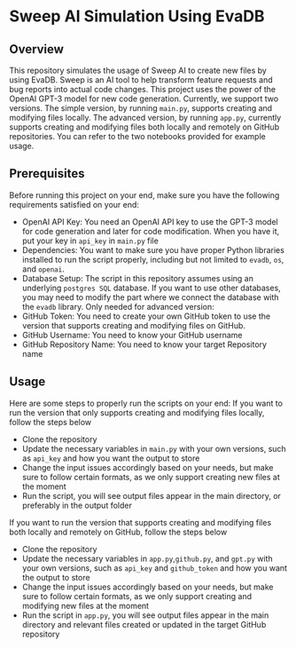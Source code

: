 # Sweep AI Simulation Using EvaDB

## Overview
This repository simulates the usage of Sweep AI to create new files by using EvaDB. Sweep is an AI tool to help transform feature requests and bug reports into actual code changes. This project uses the power of the OpenAI GPT-3 model for new code generation. Currently, we support two versions. The simple version, by running `main.py`, supports creating and modifying files locally. The advanced version, by running `app.py`, currently supports creating and modifying files both locally and remotely on GitHub repositories. You can refer to the two notebooks provided for example usage.

## Prerequisites
Before running this project on your end, make sure you have the following requirements satisfied on your end:
- OpenAI API Key: You need an OpenAI API key to use the GPT-3 model for code generation and later for code modification. When you have it, put your key in `api_key` in `main.py` file
- Dependencies: You want to make sure you have proper Python libraries installed to run the script properly, including but not limited to `evadb`, `os`, and `openai`.
- Database Setup: The script in this repository assumes using an underlying `postgres SQL` database. If you want to use other databases, you may need to modify the part where we connect the database with the `evadb` library.
Only needed for advanced version:
- GitHub Token: You need to create your own GitHub token to use the version that supports creating and modifying files on GitHub.
- GitHub Username: You need to know your GitHub username
- GitHub Repository Name: You need to know your target Repository name


## Usage
Here are some steps to properly run the scripts on your end:
If you want to run the version that only supports creating and modifying files locally, follow the steps below
- Clone the repository
- Update the necessary variables in `main.py` with your own versions, such as `api_key` and how you want the output to store
- Change the input issues accordingly based on your needs, but make sure to follow certain formats, as we only support creating new files at the moment
- Run the script, you will see output files appear in the main directory, or preferably in the output folder

If you want to run the version that supports creating and modifying files both locally and remotely on GitHub, follow the steps below
- Clone the repository
- Update the necessary variables in `app.py`,`github.py`, and `gpt.py` with your own versions, such as `api_key` and `github_token` and how you want the output to store
- Change the input issues accordingly based on your needs, but make sure to follow certain formats, as we only support creating and modifying new files at the moment
- Run the script in `app.py`, you will see output files appear in the main directory and relevant files created or updated in the target GitHub repository
